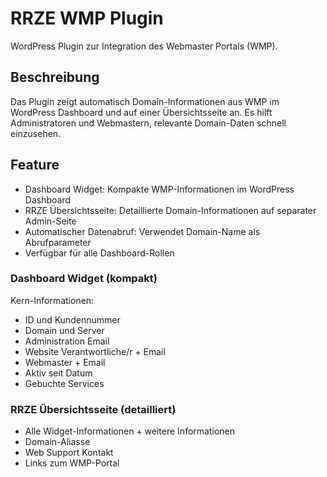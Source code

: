 # RRZE WMP Plugin
WordPress Plugin zur Integration des Webmaster Portals (WMP).

## Beschreibung
Das Plugin zeigt automatisch Domain-Informationen aus WMP im WordPress Dashboard und auf einer Übersichtsseite an. 
Es hilft Administratoren und Webmastern, relevante Domain-Daten schnell einzusehen.

## Feature
- Dashboard Widget: Kompakte WMP-Informationen im WordPress Dashboard
- RRZE Übersichtsseite: Detaillierte Domain-Informationen auf separater Admin-Seite
- Automatischer Datenabruf: Verwendet Domain-Name als Abrufparameter
- Verfügbar für alle Dashboard-Rollen

### Dashboard Widget (kompakt)
Kern-Informationen:
- ID und Kundennummer
- Domain und Server
- Administration Email
- Website Verantwortliche/r + Email
- Webmaster + Email
- Aktiv seit Datum
- Gebuchte Services

### RRZE Übersichtsseite (detailliert)
- Alle Widget-Informationen + weitere Informationen
- Domain-Aliasse
- Web Support Kontakt
- Links zum WMP-Portal

